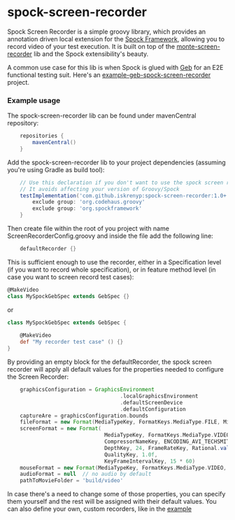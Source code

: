 # spock-screen-recorder

Spock Screen Recorder is a simple groovy library, which provides an annotation driven local extension for the [Spock Framework], allowing you to record video of your test execution. 
It is built on top of the [monte-screen-recorder] lib and the Spock extensibility's beauty.

A common use case for this lib is when Spock is glued with [Geb] for an E2E functional testing suit. Here's an [example-geb-spock-screen-recorder] project.

### Example usage

The spock-screen-recorder lib can be found under mavenCentral repository:

```groovy
    repositories {
        mavenCentral()
    }
```

Add the spock-screen-recorder lib to your project dependencies (assuming you're using Gradle as build tool):

```groovy
    // Use this declaration if you don't want to use the spock screen recorder dependencies
    // It avoids affecting your version of Groovy/Spock
    testImplementation('com.github.iskrenyp:spock-screen-recorder:1.0+') {
        exclude group: 'org.codehaus.groovy'
        exclude group: 'org.spockframework'
    }
```

Then create file within the root of you project with name ScreenRecorderConfig.groovy and inside the file add the following line:

```groovy
    defaultRecorder {}
```

This is sufficient enough to use the recorder, either in a Specification level (if you want to record whole specification), or in feature method level (in case you want to screen record test cases):

```groovy
@MakeVideo
class MySpockGebSpec extends GebSpec {}
```
or
```groovy
class MySpockGebSpec extends GebSpec {
    
    @MakeVideo
    def "My recorder test case" () {}
}
```

By providing an empty block for the defaultRecorder, the spock screen recorder will apply all default values for the properties needed to configure the Screen Recorder:

```groovy
    graphicsConfiguration = GraphicsEnvironment
                                    .localGraphicsEnvironment
                                    .defaultScreenDevice
                                    .defaultConfiguration
    captureAre = graphicsConfiguration.bounds
    fileFormat = new Format(MediaTypeKey, FormatKeys.MediaType.FILE, MimeTypeKey, MIME_AVI)
    screenFormat = new Format(
                               MediaTypeKey, FormatKeys.MediaType.VIDEO, EncodingKey, ENCODING_AVI_TECHSMITH_SCREEN_CAPTURE,
                               CompressorNameKey, ENCODING_AVI_TECHSMITH_SCREEN_CAPTURE,
                               DepthKey, 24, FrameRateKey, Rational.valueOf(15),
                               QualityKey, 1.0f,
                               KeyFrameIntervalKey, 15 * 60)
    mouseFormat = new Format(MediaTypeKey, FormatKeys.MediaType.VIDEO, EncodingKey, "black", FrameRateKey, Rational.valueOf(30))
    audioFormat = null  // no audio by default
    pathToMovieFolder = 'build/video'
```

In case there's a need to change some of those properties, you can specify them yourself and the rest will be assigned with their default values. You can also define your own, custom recorders, like in the [example]


[Spock Framework]: <http://spockframework.org/spock/docs/1.3/all_in_one.html>
[monte-screen-recorder]: <http://www.randelshofer.ch/monte/>
[Geb]: <https://gebish.org/manual/current/>
[example-geb-spock-screen-recorder]: <https://github.com/iskrenyp/spock-goodies-examples/tree/master/screen-recorder-example>
[example]: <https://github.com/iskrenyp/spock-goodies-examples/blob/master/screen-recorder-example/src/test/resources/ScreenRecorderConfig.groovy#L25-L41>